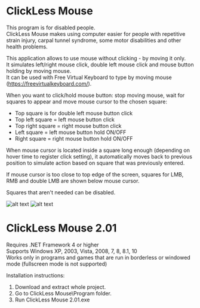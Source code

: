 # ClickLess Mouse

This program is for disabled people.<br/>
ClickLess Mouse makes using computer easier for people with repetitive strain injury, carpal tunnel syndrome, 
some motor disabilities and other health problems.

This application allows to use mouse without clicking - by moving it only.<br/>
It simulates left/right mouse click, double left mouse click and mouse button holding by moving mouse.<br/>
It can be used with Free Virtual Keyboard to type by moving mouse (https://freevirtualkeyboard.com/).

When you want to click/hold mouse button: stop moving mouse, wait for squares to appear and move mouse cursor to the chosen square:
- Top square is for double left mouse button click
- Top left square = left mouse button click
- Top right square = right mouse button click
- Left square = left mouse button hold ON/OFF
- Right square = right mouse button hold ON/OFF

When mouse cursor is located inside a square long enough (depending on hover time to register click setting), it automatically moves
back to previous position to simulate action based on square that was previously entered.

If mouse cursor is too close to top edge of the screen, squares for LMB, RMB and double LMB are shown below mouse cursor.

Squares that aren't needed can be disabled.

![alt text](https://raw.githubusercontent.com/kathunos/clickless-mouse/master/ClickLess%20Mouse%20NG/Program/1.jpg)
![alt text](https://raw.githubusercontent.com/kathunos/clickless-mouse/master/ClickLess%20Mouse%20NG/Program/2.jpg)

# ClickLess Mouse 2.01

Requires .NET Framework 4 or higher<br/>
Supports Windows XP, 2003, Vista, 2008, 7, 8, 8.1, 10<br/>
Works only in programs and games that are run in borderless or windowed mode (fullscreen mode is not supported)

Installation instructions:<br/>
1. Download and extract whole project.
2. Go to ClickLess Mouse\Program folder.
3. Run ClickLess Mouse 2.01.exe